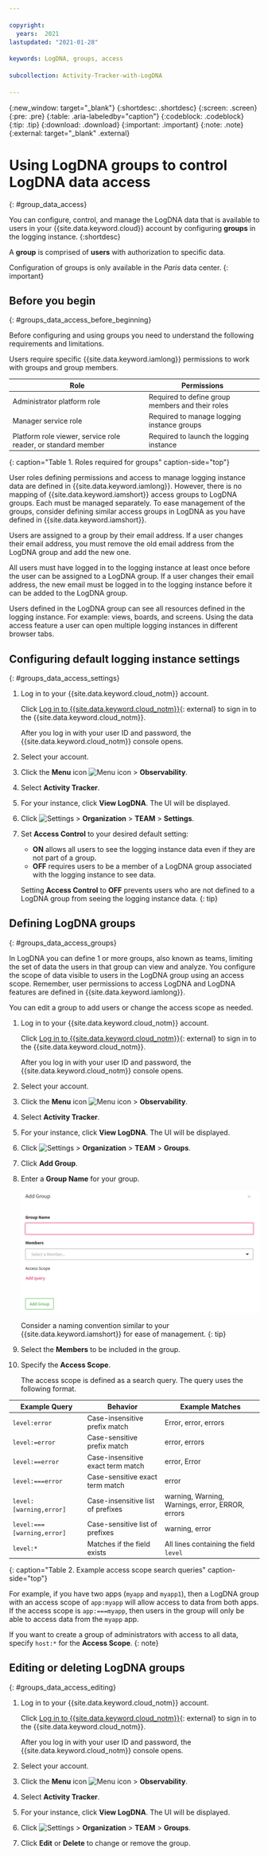 ```yaml
---

copyright:
  years:  2021
lastupdated: "2021-01-28"

keywords: LogDNA, groups, access

subcollection: Activity-Tracker-with-LogDNA

---
```


{:new_window: target="_blank"}
{:shortdesc: .shortdesc}
{:screen: .screen}
{:pre: .pre}
{:table: .aria-labeledby="caption"}
{:codeblock: .codeblock}
{:tip: .tip}
{:download: .download}
{:important: .important}
{:note: .note}
{:external: target="_blank" .external}

# Using LogDNA groups to control LogDNA data access
{: #group_data_access}

You can configure, control, and manage the LogDNA data that is available to users in your {{site.data.keyword.cloud}} account by configuring **groups** in the logging instance. 
{:shortdesc}

A **group** is comprised of **users** with authorization to specific data.

Configuration of groups is only available in the *Paris* data center.
{: important}

## Before you begin
{: #groups_data_access_before_beginning}

Before configuring and using groups you need to understand the following requirements and limitations.

Users require specific {{site.data.keyword.iamlong}} permissions to work with groups and group members.

Role                                                               | Permissions
-------------------------------------------------------------------|------------------------------------------------
Administrator platform role                                        | Required to define group members and their roles
Manager service role                                               | Required to manage logging instance groups
Platform role viewer, service role reader, or standard member      | Required to launch the logging instance
{: caption="Table 1. Roles required for groups" caption-side="top"} 

User roles defining permissions and access to manage logging instance data are defined in {{site.data.keyword.iamlong}}.  However, there is no mapping of {{site.data.keyword.iamshort}} access groups to LogDNA groups. Each must be managed separately.  To ease management of the groups, consider defining similar access groups in LogDNA as you have defined in {{site.data.keyword.iamshort}}.

Users are assigned to a group by their email address.  If a user changes their email address, you must remove the old email address from the LogDNA group and add the new one.  

All users must have logged in to the logging instance at least once before the user can be assigned to a LogDNA group.  If a user changes their email address, the new email must be logged in to the logging instance before it can be added to the LogDNA group.

Users defined in the LogDNA group can see all resources defined in the logging instance.  For example: views, boards, and screens.  Using the data access feature a user can open multiple logging instances in different browser tabs.

## Configuring default logging instance settings
{: #groups_data_access_settings}

1. Log in to your {{site.data.keyword.cloud_notm}} account.

   Click [Log in to {{site.data.keyword.cloud_notm}}](https://cloud.ibm.com/login){: external} to sign in to the {{site.data.keyword.cloud_notm}}.

   After you log in with your user ID and password, the {{site.data.keyword.cloud_notm}} console opens.

2. Select your account.

3. Click the **Menu** icon ![Menu icon](../../icons/icon_hamburger.svg) &gt; **Observability**. 

4. Select **Activity Tracker**.

5. For your instance, click **View LogDNA**. The UI will be displayed.

6. Click ![**Settings**](/images/config.png "Settings icon") &gt; **Organization** &gt; **TEAM** &gt; **Settings**.

7. Set **Access Control** to your desired default setting:

   * **ON** allows all users to see the logging instance data even if they are not part of a group.
   * **OFF** requires users to be a member of a LogDNA group associated with the logging instance to see data.

   Setting **Access Control** to **OFF** prevents users who are not defined to a LogDNA group from seeing the logging instance data.
   {: tip}

## Defining LogDNA groups
{: #groups_data_access_groups}

In LogDNA you can define 1 or more groups, also known as teams, limiting the set of data the users in that group can view and analyze.  You configure the scope of data visible to users in the LogDNA group using an access scope.  Remember, user permissions to access LogDNA and LogDNA features are defined in {{site.data.keyword.iamlong}}.

You can edit a group to add users or change the access scope as needed.

1. Log in to your {{site.data.keyword.cloud_notm}} account.

   Click [Log in to {{site.data.keyword.cloud_notm}}](https://cloud.ibm.com/login){: external} to sign in to the {{site.data.keyword.cloud_notm}}.

   After you log in with your user ID and password, the {{site.data.keyword.cloud_notm}} console opens.

2. Select your account.

3. Click the **Menu** icon ![Menu icon](../../icons/icon_hamburger.svg) &gt; **Observability**. 

4. Select **Activity Tracker**.

5. For your instance, click **View LogDNA**. The UI will be displayed.

6. Click ![**Settings**](/images/config.png "Settings icon") &gt; **Organization** &gt; **TEAM** &gt; **Groups**.

7. Click **Add Group**.

8. Enter a **Group Name** for your group.

   ![Add Group](/images/addgroup.png)

   Consider a naming convention similar to your {{site.data.keyword.iamshort}} for ease of management.
   {: tip}

9. Select the **Members** to be included in the group.

9. Specify the **Access Scope**.

   The access scope is defined as a search query.  The query uses the following format.

Example Query              | Behavior                          | Example Matches
---------------------------|-----------------------------------|-------------------------------------------------
`level:error`              | Case-insensitive prefix match     | Error, error, errors
`level:=error`             | Case-sensitive prefix match       | error, errors
`level:==error`            | Case-insensitive exact term match | error, Error
`level:===error`           | Case-sensitive exact term match   | error
`level:[warning,error]`    | Case-insensitive list of prefixes | warning, Warning, Warnings, error, ERROR, errors
`level:===[warning,error]` | Case-sensitive list of prefixes   | warning, error
`level:*`                  | Matches if the field exists       | All lines containing the field `level`
{: caption="Table 2. Example access scope search queries" caption-side="top"} 

For example, if you have two apps (`myapp` and `myapp1`), then a LogDNA group with an access scope of  `app:myapp` will allow access to data from both apps. If the access scope is `app:===myapp`, then users in the group will only be able to access data from the `myapp` app. 

If you want to create a group of administrators with access to all data, specify `host:*` for the    **Access Scope**.
{: note}

## Editing or deleting LogDNA groups
{: #groups_data_access_editing}

1. Log in to your {{site.data.keyword.cloud_notm}} account.

   Click [Log in to {{site.data.keyword.cloud_notm}}](https://cloud.ibm.com/login){: external} to sign in to the {{site.data.keyword.cloud_notm}}.

   After you log in with your user ID and password, the {{site.data.keyword.cloud_notm}} console opens.

2. Select your account.

3. Click the **Menu** icon ![Menu icon](../../icons/icon_hamburger.svg) &gt; **Observability**. 

4. Select **Activity Tracker**.

5. For your instance, click **View LogDNA**. The UI will be displayed.

6. Click ![**Settings**](/images/config.png "Settings icon") &gt; **Organization** &gt; **TEAM** &gt; **Groups**.

7. Click **Edit** or **Delete** to change or remove the group.